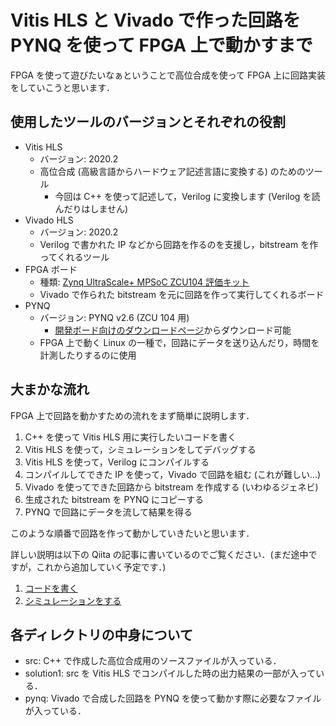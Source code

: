 # Vitis HLS と Vivado で作った回路を PYNQ を使って FPGA 上で動かすまで


FPGA を使って遊びたいなぁということで高位合成を使って FPGA 上に回路実装をしていこうと思います．

## 使用したツールのバージョンとそれぞれの役割
- Vitis HLS
    - バージョン: 2020.2
    - 高位合成 (高級言語からハードウェア記述言語に変換する) のためのツール
        - 今回は C++ を使って記述して，Verilog に変換します (Verilog を読んだりはしません)
- Vivado HLS
    - バージョン: 2020.2
    - Verilog で書かれた IP などから回路を作るのを支援し，bitstream を作ってくれるツール
- FPGA ボード
    - 種類: [Zynq UltraScale+ MPSoC ZCU104 評価キット](https://japan.xilinx.com/products/boards-and-kits/zcu104.html)
    - Vivado で作られた bitstream を元に回路を作って実行してくれるボード
- PYNQ
    - バージョン: PYNQ v2.6 (ZCU 104 用)
        - [開発ボード向けのダウンロードページ](http://www.pynq.io/board.html)からダウンロード可能
    - FPGA 上で動く Linux の一種で，回路にデータを送り込んだり，時間を計測したりするのに使用

## 大まかな流れ
FPGA 上で回路を動かすための流れをまず簡単に説明します．

1. C++ を使って Vitis HLS 用に実行したいコードを書く
1. Vitis HLS を使って，シミュレーションをしてデバッグする
1. Vitis HLS を使って，Verilog にコンパイルする
1. コンパイルしてできた IP を使って，Vivado で回路を組む (これが難しい…)
1. Vivado を使ってできた回路から bitstream を作成する (いわゆるジェネビ)
1. 生成された bitstream を PYNQ にコピーする
1. PYNQ で回路にデータを流して結果を得る

このような順番で回路を作って動かしていきたいと思います．

詳しい説明は以下の Qiita の記事に書いているのでご覧ください．(まだ途中ですが，これから追加していく予定です．)

1. [コードを書く](https://qiita.com/hashi0203/items/e875bbc7be94993bb141)
2. [シミュレーションをする](https://qiita.com/hashi0203/items/62fbbf768e061c5ede8b)


## 各ディレクトリの中身について
- src: C++ で作成した高位合成用のソースファイルが入っている．
- solution1: src を Vitis HLS でコンパイルした時の出力結果の一部が入っている．
- pynq: Vivado で合成した回路を PYNQ を使って動かす際に必要なファイルが入っている．